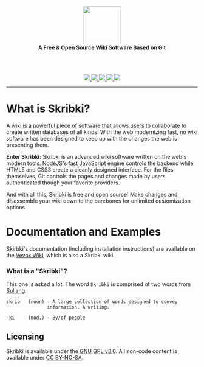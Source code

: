 <div align="center">
  <img src="https://cdn.rawgit.com/VevoxDigital/Skribki/master/public/img/logo.png" height="100px"><br>
  <strong>A Free &amp; Open Source Wiki Software Based on Git</strong>

  <br><br>

  <a href="https://nodejs.org/en/download/">
    <img src="https://img.shields.io/badge/node-v6.9.1_LTS-blue.svg?style=flat-square">
  </a>
  <a href="https://github.com/VevoxDigital/Skribki/releases">
    <img src="https://img.shields.io/github/release/VevoxDigital/Skribki.svg?style=flat-square">
  </a>
  <a href="https://travis-ci.org/VevoxDigital/Skribki">
    <img src="https://img.shields.io/travis/VevoxDigital/Skribki.svg?style=flat-square">
  </a>
  <a href="https://codeclimate.com/github/VevoxDigital/Skribki">
    <img src="https://img.shields.io/codeclimate/github/VevoxDigital/Skribki.svg?style=flat-square">
  </a>
  <a href="https://codeclimate.com/github/VevoxDigital/Skribki">
    <img src="https://img.shields.io/codeclimate/issues/github/VevoxDigital/Skribki.svg?style=flat-square">
  </a>

</div>

----

# What is Skribki?
A wiki is a powerful piece of software that allows users to collaborate to create written databases of all kinds. With the web modernizing fast, no wiki software has been designed to keep up with the changes the web is presenting them.

**Enter Skribki:**
Skribki is an advanced wiki software written on the web's modern tools. NodeJS's fast JavaScript engine controls the backend while HTML5 and CSS3 create a cleanly designed interface. For the files themselves, Git controls the pages and changes made by users authenticated though your favorite providers.

And with all this, Skribki is free and open source! Make changes and disassemble your wiki down to the barebones for unlimited customization options.

# Documentation and Examples
Skirbki's documentation (including installation instructions) are available on the [Vevox Wiki](http://wiki.vevox.io/tech/skribki), which is also a Skribki wiki.

### What is a "Skribki"?
This one is asked a lot. The word `Skribki` is comprised of two words from [Sullang](http://wiki.vevox.io/lore/som/sullang).
```
skrib   (noun) - A large collection of words designed to convey
               information. A writing.

-ki     (mod.) - By/of people
```

## Licensing
Skribki is available under the [GNU GPL v3.0](https://github.com/VevoxDigital/Skribki/blob/master/LICENSE). All non-code content is available under [CC BY-NC-SA](https://creativecommons.org/licenses/by-nc-sa/4.0).
